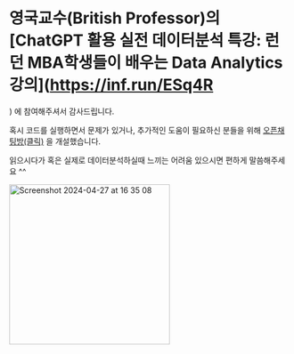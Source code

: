# 영국교수(British Professor)의 [ChatGPT 활용 실전 데이터분석 특강: 런던 MBA학생들이 배우는 Data Analytics 강의](https://inf.run/ESq4R
) 에 참여해주셔서 감사드립니다.

혹시 코드를 실행하면서 문제가 있거나, 추가적인 도움이 필요하신 분들을 위해 [오픈채팅방(클릭)](https://open.kakao.com/o/gqDGw9hg) 을 개설했습니다.

읽으시다가 혹은 실제로 데이터분석하실때 느끼는 어려움 있으시면 편하게 말씀해주세요 ^^

<img width="288" alt="Screenshot 2024-04-27 at 16 35 08" src="https://github.com/citydataviz/BritishProfessor/assets/153987271/67001155-bc3b-4752-94de-fc18bdcefeea">
